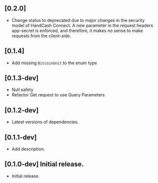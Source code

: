## [0.2.0]

* Change status to deprecated due to major changes in the security model of HandCash Connect. A new parameter in the request headers app-secret is enforced, and therefore, it makes no sense to make requests from the client-side.

## [0.1.4]

* Add missing `BitcoinUnit` to the enum type

## [0.1.3-dev]

* Null safety 
* Refactor Get request to use Query Parameters

## [0.1.2-dev]

* Latest versions of dependencies.

## [0.1.1-dev]

* Add description.

## [0.1.0-dev] Initial release.

* Initial release.